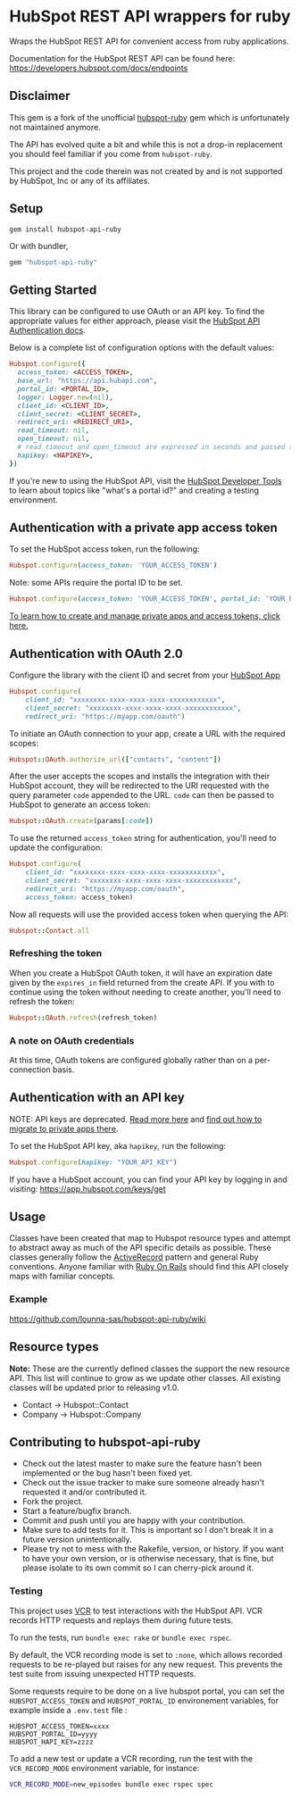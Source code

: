 # HubSpot REST API wrappers for ruby

Wraps the HubSpot REST API for convenient access from ruby applications.

Documentation for the HubSpot REST API can be found here: https://developers.hubspot.com/docs/endpoints

## Disclaimer

This gem is a fork of the unofficial [hubspot-ruby](https://github.com/HubspotCommunity/hubspot-ruby) gem which is unfortunately not maintained anymore.

The API has evolved quite a bit and while this is not a drop-in replacement you should feel familiar if you come from `hubspot-ruby`.

This project and the code therein was not created by and is not supported by HubSpot, Inc or any of its affiliates.

## Setup

    gem install hubspot-api-ruby

Or with bundler,

```ruby
gem "hubspot-api-ruby"
```

## Getting Started
This library can be configured to use OAuth or an API key. To find the
appropriate values for either approach, please visit the [HubSpot API
Authentication docs].

Below is a complete list of configuration options with the default values:
```ruby
Hubspot.configure({
  access_token: <ACCESS_TOKEN>,
  base_url: "https://api.hubapi.com",
  portal_id: <PORTAL_ID>,
  logger: Logger.new(nil),
  client_id: <CLIENT_ID>,
  client_secret: <CLIENT_SECRET>,
  redirect_uri: <REDIRECT_URI>,
  read_timeout: nil,
  open_timeout: nil,
  # read_timeout and open_timeout are expressed in seconds and passed to HTTParty
  hapikey: <HAPIKEY>,
})
```

If you're new to using the HubSpot API, visit the [HubSpot Developer Tools] to
learn about topics like "what's a portal id?" and creating a testing
environment.

[HubSpot API Authentication Docs]: https://developers.hubspot.com/docs/methods/auth/oauth-overview
[HubSpot Developer Tools]: https://developers.hubspot.com/docs/devtools

## Authentication with a private app access token

To set the HubSpot access token, run the following:
```ruby
Hubspot.configure(access_token: 'YOUR_ACCESS_TOKEN')
```

Note: some APIs require the portal ID to be set.

```ruby
Hubspot.configure(access_token: 'YOUR_ACCESS_TOKEN', portal_id: 'YOUR_PORTAL_ID')
```

[To learn how to create and manage private apps and access tokens, click here.](https://developers.hubspot.com/docs/api/private-apps)

## Authentication with OAuth 2.0

Configure the library with the client ID and secret from your [HubSpot App](https://developers.hubspot.com/docs/faq/how-do-i-create-an-app-in-hubspot)

```ruby
Hubspot.configure(
    client_id: "xxxxxxxx-xxxx-xxxx-xxxx-xxxxxxxxxxxx",
    client_secret: "xxxxxxxx-xxxx-xxxx-xxxx-xxxxxxxxxxxx",
    redirect_uri: "https://myapp.com/oauth")
```

To initiate an OAuth connection to your app, create a URL with the required scopes:

```ruby
Hubspot::OAuth.authorize_url(["contacts", "content"])
```

After the user accepts the scopes and installs the integration with their HubSpot account, they will be redirected to the URI requested with the query parameter `code` appended to the URL. `code` can then be passed to HubSpot to generate an access token:

```ruby
Hubspot::OAuth.create(params[:code])
```

To use the returned `access_token` string for authentication, you'll need to update the configuration:

```ruby
Hubspot.configure(
    client_id: "xxxxxxxx-xxxx-xxxx-xxxx-xxxxxxxxxxxx",
    client_secret: "xxxxxxxx-xxxx-xxxx-xxxx-xxxxxxxxxxxx",
    redirect_uri: "https://myapp.com/oauth",
    access_token: access_token)
```

Now all requests will use the provided access token when querying the API:

```ruby
Hubspot::Contact.all
```

### Refreshing the token

When you create a HubSpot OAuth token, it will have an expiration date given by the `expires_in` field returned from the create API. If you with to continue using the token without needing to create another, you'll need to refresh the token:

```ruby
Hubspot::OAuth.refresh(refresh_token)
```

### A note on OAuth credentials

At this time, OAuth tokens are configured globally rather than on a per-connection basis.

## Authentication with an API key

NOTE: API keys are deprecated. [Read more here](https://developers.hubspot.com/changelog/upcoming-api-key-sunset) and [find out how to migrate to private apps there](https://developers.hubspot.com/docs/api/migrate-an-api-key-integration-to-a-private-app).

To set the HubSpot API key, aka `hapikey`, run the following:
```ruby
Hubspot.configure(hapikey: "YOUR_API_KEY")
```

If you have a HubSpot account, you can find your API key by logging in and
visiting: https://app.hubspot.com/keys/get

## Usage

Classes have been created that map to Hubspot resource types and attempt to abstract away as much of the API specific details as possible. These classes generally follow the [ActiveRecord](https://en.wikipedia.org/wiki/Active_record_pattern) pattern and general Ruby conventions. Anyone familiar with [Ruby On Rails](https://rubyonrails.org/) should find this API closely maps with familiar concepts.

### Example

https://github.com/lounna-sas/hubspot-api-ruby/wiki

## Resource types

**Note:** These are the currently defined classes the support the new resource API. This list will continue to grow as we update other classes. All existing classes will be updated prior to releasing v1.0.

* Contact -> Hubspot::Contact
* Company -> Hubspot::Company

## Contributing to hubspot-api-ruby

* Check out the latest master to make sure the feature hasn't been implemented or the bug hasn't been fixed yet.
* Check out the issue tracker to make sure someone already hasn't requested it and/or contributed it.
* Fork the project.
* Start a feature/bugfix branch.
* Commit and push until you are happy with your contribution.
* Make sure to add tests for it. This is important so I don't break it in a future version unintentionally.
* Please try not to mess with the Rakefile, version, or history. If you want to have your own version, or is otherwise necessary, that is fine, but please isolate to its own commit so I can cherry-pick around it.

### Testing

This project uses [VCR] to test interactions with the HubSpot API.
VCR records HTTP requests and replays them during future tests.

To run the tests, run `bundle exec rake` or `bundle exec rspec`.

By default, the VCR recording mode is set to `:none`, which allows recorded
requests to be re-played but raises for any new request. This prevents the test
suite from issuing unexpected HTTP requests.

Some requests require to be done on a live hubspot portal, you can set the `HUBSPOT_ACCESS_TOKEN` and `HUBSPOT_PORTAL_ID` environement variables, for example inside a `.env.test` file :

```
HUBSPOT_ACCESS_TOKEN=xxxx
HUBSPOT_PORTAL_ID=yyyy
HUBSPOT_HAPI_KEY=zzzz
```

To add a new test or update a VCR recording, run the test with the `VCR_RECORD_MODE`
environment variable, for instance:

```sh
VCR_RECORD_MODE=new_episodes bundle exec rspec spec
```

[VCR]: https://github.com/vcr/vcr
